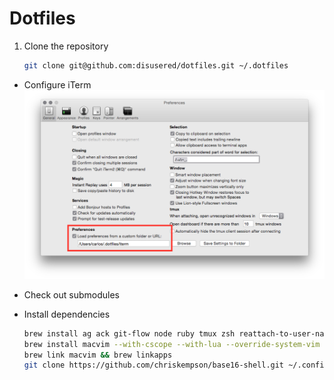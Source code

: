 # Dotfiles

1. Clone the repository
    ```bash
    git clone git@github.com:disusered/dotfiles.git ~/.dotfiles
    ```

- Configure iTerm
  ![iTerm2 Configuration](https://raw.githubusercontent.com/disusered/dotfiles/docs/images/iterm.png "iTerm2 Configuration")

- Check out submodules

- Install dependencies
    ```bash
    brew install ag ack git-flow node ruby tmux zsh reattach-to-user-namespace
    brew install macvim --with-cscope --with-lua --override-system-vim
    brew link macvim && brew linkapps
    git clone https://github.com/chriskempson/base16-shell.git ~/.config/base16-shell
    ```
